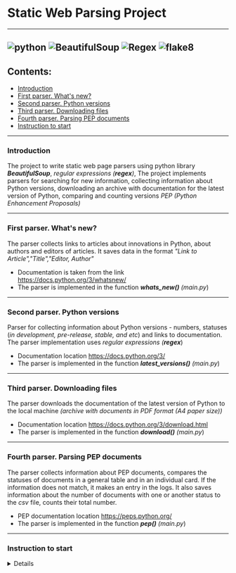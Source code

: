 # Static Web Parsing Project

---
![python](https://img.shields.io/badge/Python-3.9-green)
![BeautifulSoup](https://img.shields.io/badge/BeautifulSoup-4.9.3-green)
![Regex](https://img.shields.io/badge/Regex-grey)
![flake8](https://img.shields.io/badge/flake8-4.0.1-green)
---
## Contents:
- [Introduction](#introduction)
- [First parser. What's new?](#first-parser-whats-new)
- [Second parser. Python versions](#second-parser-python-versions)
- [Third parser. Downloading files](#third-parser-downloading-files)
- [Fourth parser. Parsing PEP documents](#fourth-parser-parsing-pep-documents)
- [Instruction to start](#instruction-to-start)

---
### <anchor>Introduction</anchor>
The project to write static web page parsers using python library ___BeautifulSoup___, _regular expressions (__regex__)_,
The project implements parsers for searching for new information, collecting information about Python versions, downloading an archive with documentation for the latest version of Python,
comparing and counting versions _PEP (Python Enhancement Proposals)_

----
### <anchor>First parser. What's new?</anchor>
The parser collects links to articles about innovations in Python, about authors and editors of articles.
It saves data in the format _"Link to Article","Title","Editor, Author"_
- Documentation is taken from the link https://docs.python.org/3/whatsnew/
- The parser is implemented in the function ___whats_new()__  (main.py_)

----
### <anchor>Second parser. Python versions</anchor>
Parser for collecting information about Python versions - numbers, statuses (_in development, pre-release, stable, and etc_) and links to documentation.
The parser implementation uses _regular expressions (__regex___)
- Documentation location https://docs.python.org/3/
- The parser is implemented in the function ___latest_versions()__ (main.py_)
----
### <anchor>Third parser. Downloading files</anchor>
The parser downloads the documentation of the latest version of Python to the local machine _(archive with documents in PDF format (A4 paper size))_
- Documentation location https://docs.python.org/3/download.html
- The parser is implemented in the function ___download()__ (main.py_)
----
### <anchor>Fourth parser. Parsing PEP documents</anchor>
The parser collects information about PEP documents, compares the statuses of documents in a general table and in an individual card. If the information does not match, it makes an entry in the logs.
It also saves information about the number of documents with one or another status to the _csv_ file, counts their total number.
- PEP documentation location https://peps.python.org/
- The parser is implemented in the function ___pep()__ (main.py_)
----
### <anchor>Instruction to start</anchor>
<details>

1. Clone the repository to the local machine `git clone git@github.com:Andrey-Kugubaev/bs4_parser_pep.git`
2. Install and activate the virtual environment `python -m venv venv` or `python3 -m venv venv`
then `source venv/Scripts/activate` or `source venv/bin/activate`
3. Install Dependencies `pip install -r requirements.txt`
4. Run all parsers `python src/main.py` or some parser `python src/main.py pep`
(`python src/main.py whats-new`/`python src/main.py latest-versions`/
`python src/main.py download`)

</details>